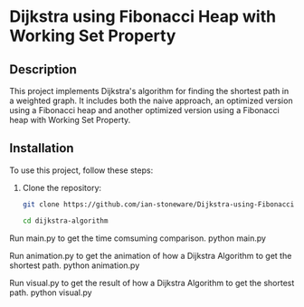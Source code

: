 # Dijkstra using Fibonacci Heap with Working Set Property

## Description
This project implements Dijkstra's algorithm for finding the shortest path in a weighted graph. It includes both the naive approach, an optimized version using a Fibonacci heap and another optimized version using a Fibonacci heap with Working Set Property.

## Installation
To use this project, follow these steps:

1. Clone the repository:
   ```bash
   git clone https://github.com/ian-stoneware/Dijkstra-using-Fibonacci-Heap-with-Working-Set-Property.git
   
   cd dijkstra-algorithm
   
Run main.py to get the time comsuming comparison.
   python main.py

Run animation.py to get the animation of how a Dijkstra Algorithm to get the shortest path.
   python animation.py

Run visual.py to get the result of how a Dijkstra Algorithm to get the shortest path.
   python visual.py
